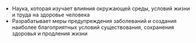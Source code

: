 - Наука, которая изучает влияния окружающей среды, условий жизни и труда на здоровье человека
- Разрабатывает меры предупреждения заболеваний и создания наиболее благоприятных условий существования, сохранения здоровья и продления жизни